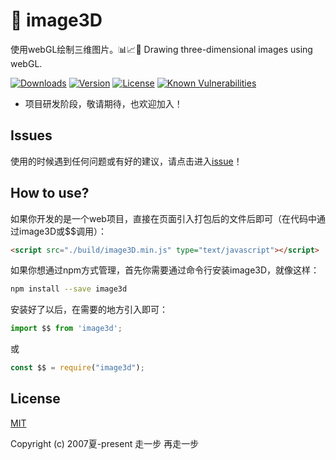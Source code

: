 # 🍊 image3D
使用webGL绘制三维图片。📊📈🎉 Drawing three-dimensional images using webGL.

<a href="https://yelloxing.github.io/npm-downloads?interval=7&packages=image3d"><img src="https://img.shields.io/npm/dm/image3d.svg" alt="Downloads"></a>
<a href="https://www.npmjs.com/package/image3d"><img src="https://img.shields.io/npm/v/image3d.svg" alt="Version"></a>
<a href="https://github.com/yelloxing/image3D/blob/master/LICENSE"><img src="https://img.shields.io/npm/l/image3d.svg" alt="License"></a>
<a class="badge-link" href="https://snyk.io.cnpmjs.org/test/npm/image3d" target="_blank"><img title="Known Vulnerabilities" src="https://snyk.io.cnpmjs.org/test/npm/image3d/badge.svg"></a>

- 项目研发阶段，敬请期待，也欢迎加入！

## Issues
使用的时候遇到任何问题或有好的建议，请点击进入[issue](https://github.com/yelloxing/image3D/issues)！

## How to use?
如果你开发的是一个web项目，直接在页面引入打包后的文件后即可（在代码中通过image3D或$$调用）：

```html
<script src="./build/image3D.min.js" type="text/javascript"></script>
```

如果你想通过npm方式管理，首先你需要通过命令行安装image3D，就像这样：

```bash
npm install --save image3d
```

安装好了以后，在需要的地方引入即可：

```js
import $$ from 'image3d';
```

或

```js
const $$ = require("image3d");
```

## License

[MIT](https://github.com/yelloxing/image3D/blob/master/LICENSE)

Copyright (c) 2007夏-present 走一步 再走一步
